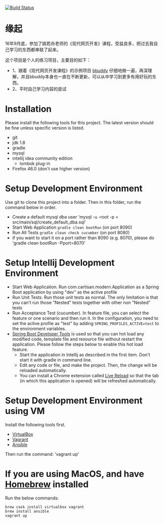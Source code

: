 [![Build Status](https://travis-ci.org/ZhangColin/modern.svg?branch=master)](https://travis-ci.org/ZhangColin/modern)

# 缘起
16年9月底，参加了姚若舟老师的《现代网页开发》课程，受益良多，把过去我自己学习的东西都串联了起来。

这个项目是个人的练习项目，主要目的如下：
* 1、跟着《现代网页开发课程》的示例项目 [bbuddy](https://github.com/nerds-odd-e/bbuddy) 仔细地做一遍，再深理解，并且bbuddy本身也一直在不断更新，可以从中学习到更多有用好玩的东西。
* 2、平时自己学习内容的尝试

# Installation
Please install the following tools for this project. The latest version should be fine unless specific version is listed.
* git
* jdk 1.8
* gradle
* mysql
* intellij idea community edition
    * lombok plug-in
* Firefox 46.0 (don't use higher version)

# Setup Development Environment
Use git to clone this project into a folder. Then in this folder, run the command below in order.

* Create a default mysql dba user 'mysql -u -root -p < src/main/sql/create_default_dba.sql'
* Start Web Application `gradle clean bootRun` (on port 8090)
* Run All Tests `gradle clean check cucumber` (on port 8080)
* if you want to start it on a port rather than 8090 (e.g. 8070), please do 'gradle clean bootRun -Pport=8070'

# Setup Intellij Development Environment
* Start Web Application. Run com.cartisan.modern.Application as a Spring Boot application by using "dev" as the active profile
* Run Unit Tests. Run those unit tests as normal. The only limitation is that you can't run those "Nested" tests together with other non "Nested" tests
* Run Acceptance Test (cucumber). In feature file, you can select the feature or one scenario and then run it. In the configuration, you need to set the active profile as "test" by adding `SPRING_PROFILES_ACTIVE=test` to the environment variables.
* [Spring Boot Developer Tools](http://docs.spring.io/spring-boot/docs/current/reference/html/using-boot-devtools.html) is used so that you can hot load any modified code, template file and resource file without restart the application. Please follow the steps below to enable this hot load feature.
    * Start the application in Intellij as described in the first item. Don't start it with gradle in command line.
    * Edit any code or file, and make the project. Then, the change will be reloaded automatically.
    * You can install a Chrome extension called [Live Reload](https://chrome.goole.com/webstore/detail/livereload/jnihajbhpnppcggbcgedagnkighmdlei?hl=en) so that the tab (in which this application is opened) will be refreshed automatically.

# Setup Development Environment using VM
Install the following tools first.

* [VirtualBox](https://www.virtualbox.org/)
* [Vagrant](https://www.vagrantup.com/)
* [Ansible](https://www.ansible.com/)

Then run the command: 'vagrant up'

# If you are using MacOS, and have [Homebrew](http://brew.sh) installed
Run the below commands:

    brew cask install virtualbox vagrant
    brew install ansible
    vagrant up